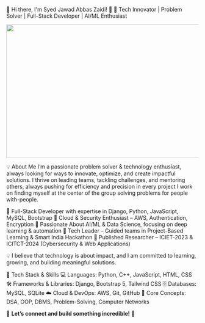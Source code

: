 🌟 Hi there, I'm Syed Jawad Abbas Zaidi! 👋
🚀 Tech Innovator | Problem Solver | Full-Stack Developer | AI/ML Enthusiast

<p align="center">
  <img src="https://i.gifer.com/9viJ.gif" width="700" height="350">
</p>

💡 About Me
I’m a passionate problem solver & technology enthusiast, always looking for ways to innovate, optimize, and create impactful solutions. I thrive on leading teams, tackling challenges, and mentoring others, always pushing for efficiency and precision in every project I work on finding myself at the center of the group solving problems for people with-people.

🔹 Full-Stack Developer with expertise in Django, Python, JavaScript, MySQL, Bootstrap
🔹 Cloud & Security Enthusiast – AWS, Authentication, Encryption
🔹 Passionate About AI/ML & Data Science, focusing on deep learning & automation
🔹 Tech Leader – Guided teams in Project-Based Learning & Smart India Hackathon
🔹 Published Researcher – ICIET-2023 & ICITCT-2024 (Cybersecurity & Web Applications)

💡 I believe that technology is about impact, and I am committed to learning, growing, and building meaningful solutions.

🚀 Tech Stack & Skills
💻 Languages: Python, C++, JavaScript, HTML, CSS
🛠 Frameworks & Libraries: Django, Bootstrap 5, Tailwind CSS
🗄 Databases: MySQL, SQLite
☁ Cloud & DevOps: AWS, Git, GitHub
🧠 Core Concepts: DSA, OOP, DBMS, Problem-Solving, Computer Networks

📌 **Let’s connect and build something incredible!** 🚀  
